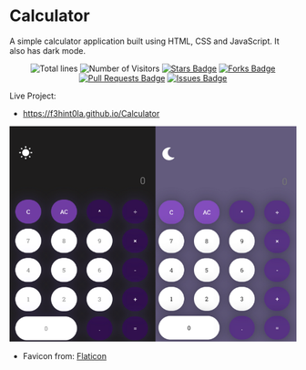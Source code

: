 # Calculator
A simple calculator application built using HTML, CSS and JavaScript. It also has dark mode.

<div align="center">
  <img src="https://sloc.xyz/github/Emilance/Javascript-Calculator-App" alt="Total lines">
  <img src="https://visitor-badge.laobi.icu/badge?page_id=aritra-tech/f3hint0la.Calculator" alt="Number of Visitors">
  <a href="https://github.com/f3hint0la/Calculator/stargazers"><img src="https://img.shields.io/github/stars/f3hint0la/Calculator" alt="Stars Badge" /></a>
  <a href="https://github.com/f3hint0la/Calculator/network/members"><img src="https://img.shields.io/github/forks/f3hint0la/Calculator" alt="Forks Badge" /></a>
  <a href="https://github.com/f3hint0la/Calculator/pulls"><img src="https://img.shields.io/github/issues-pr/f3hint0la/Calculator" alt="Pull Requests Badge" /></a>
  <a href="https://github.com/f3hintola/Calculator/issues"><img src="https://img.shields.io/github/issues/f3hint0la/Calculator" alt="Issues Badge" /></a>
</div>

Live Project:
- https://f3hint0la.github.io/Calculator

![Calculator Preview Image](assets/mockup.png)

* Favicon from:
<a href="https://www.flaticon.com/free-icon/calculator" title="calculator">Flaticon</a>
